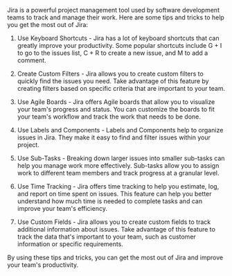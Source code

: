 Jira is a powerful project management tool used by software development teams to track and manage their work. Here are some tips and tricks to help you get the most out of Jira:

1. Use Keyboard Shortcuts - Jira has a lot of keyboard shortcuts that can greatly improve your productivity. Some popular shortcuts include G + I to go to the issues list, C + R to create a new issue, and M to add a comment.

2. Create Custom Filters - Jira allows you to create custom filters to quickly find the issues you need. Take advantage of this feature by creating filters based on specific criteria that are important to your team.

3. Use Agile Boards - Jira offers Agile boards that allow you to visualize your team's progress and status. You can customize the boards to fit your team's workflow and track the work that needs to be done.

4. Use Labels and Components - Labels and Components help to organize issues in Jira. They make it easy to find and filter issues within your project.

5. Use Sub-Tasks - Breaking down larger issues into smaller sub-tasks can help you manage work more effectively. Sub-tasks allow you to assign work to different team members and track progress at a granular level.

6. Use Time Tracking - Jira offers time tracking to help you estimate, log, and report on time spent on issues. This feature can help you better understand how much time is needed to complete tasks and can improve your team's efficiency.

7. Use Custom Fields - Jira allows you to create custom fields to track additional information about issues. Take advantage of this feature to track the data that's important to your team, such as customer information or specific requirements.

By using these tips and tricks, you can get the most out of Jira and improve your team's productivity.
